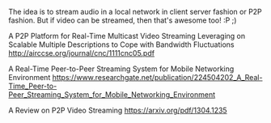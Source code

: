 The idea is to stream audio in a local network in client server fashion or P2P
fashion. But if video can be streamed, then that's awesome too! :P ;)

A P2P Platform for Real-Time Multicast Video Streaming Leveraging on Scalable
Multiple Descriptions to Cope with Bandwidth Fluctuations
http://airccse.org/journal/cnc/1111cnc05.pdf

A Real-Time Peer-to-Peer Streaming System for Mobile Networking Environment
https://www.researchgate.net/publication/224504202_A_Real-Time_Peer-to-Peer_Streaming_System_for_Mobile_Networking_Environment

A Review on P2P Video Streaming
https://arxiv.org/pdf/1304.1235


